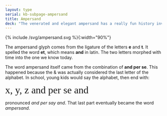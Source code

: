 ```yaml
---
layout: type
serial: kb-subpage-ampersand
title: Ampersand
deck: "The venerated and elegant ampersand has a really fun history involving primary school children."
---
```

{% include /svg/ampersand.svg %}{:width="90%"}

The ampersand glyph comes from the ligature of the letters **e** and **t**. It spelled the word **et**, which means **and** in latin. The two letters morphed with time into the one we know today.

The word ampersand itself came from the combination of **and per se**. This happened because the & was actually considered the last letter of the alphabet. In school, young kids would say the alphabet, then end with:

<div style="font-size: 2rem; font-family: 'firaSans-Italic'">x, y, z and per se and</div>

pronounced *and per say and*. That last part eventually became the word *ampersand*.